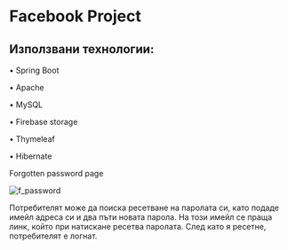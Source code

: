 # Facebook Project

## Използвани технологии:

•	Spring Boot

•	Apache

•	MySQL

•	Firebase storage

•	Thymeleaf

•	Hibernate

Forgotten password page

![f_password](https://sun9-78.userapi.com/impg/9IKKNCER608a398ukuuU0jgniFnHi3O3LoOQQg/wxXPBbFyYIo.jpg?size=640x480&quality=95&sign=a094f3d4aeee60016dcc61dd3557d594&type=album)

Потребителят може да поиска ресетване на паролата си, като подаде имейл адреса си и два пъти новата парола. На този имейл се праща линк, който при натискане ресетва паролата.
След като я ресетне, потребителят е логнат.
